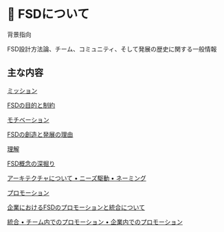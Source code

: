 # 🍰 FSDについて

背景指向

FSD設計方法論、チーム、コミュニティ、そして発展の歴史に関する一般情報

## 主な内容[​](#main "この見出しへの直接リンク")

<!-- -->

[ミッション](/documentation/ja/docs/about/mission.md)

[FSDの目的と制約](/documentation/ja/docs/about/mission.md)

[モチベーション](/documentation/ja/docs/about/motivation.md)

[FSDの創造と発展の理由](/documentation/ja/docs/about/motivation.md)

[理解](/documentation/ja/docs/about/understanding/architecture.md)

[FSD概念の深掘り](/documentation/ja/docs/about/understanding/architecture.md)

[アーキテクチャについて • ニーズ駆動 • ネーミング](/documentation/ja/docs/about/understanding/architecture.md)

[プロモーション](/documentation/ja/docs/about/promote/integration.md)

[企業におけるFSDのプロモーションと統合について](/documentation/ja/docs/about/promote/integration.md)

[統合 • チーム内でのプロモーション • 企業内でのプロモーション](/documentation/ja/docs/about/promote/integration.md)
